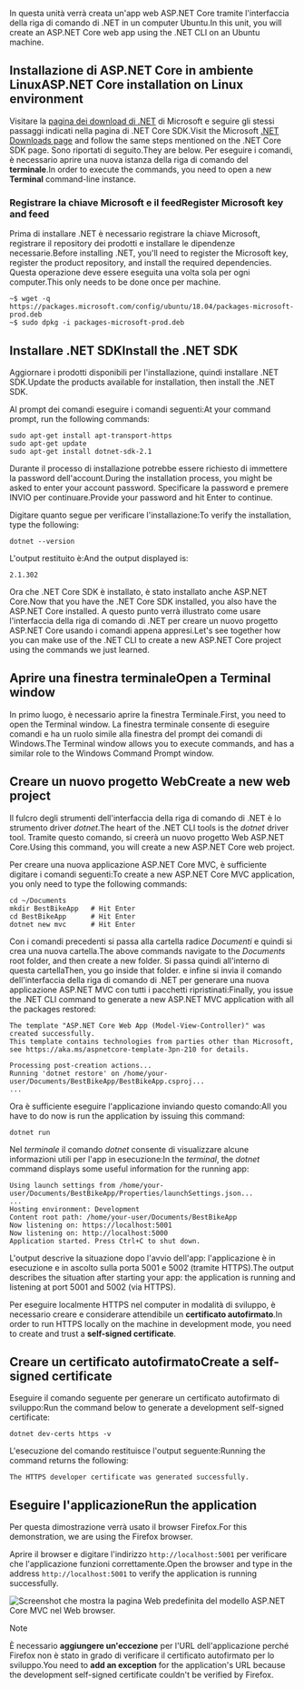 <span data-ttu-id="d879f-101">In questa unità verrà creata un'app web ASP.NET Core tramite l'interfaccia della riga di comando di .NET in un computer Ubuntu.</span><span class="sxs-lookup"><span data-stu-id="d879f-101">In this unit, you will create an ASP.NET Core web app using the .NET CLI on an Ubuntu machine.</span></span>

## <a name="aspnet-core-installation-on-linux-environment"></a><span data-ttu-id="d879f-102">Installazione di ASP.NET Core in ambiente Linux</span><span class="sxs-lookup"><span data-stu-id="d879f-102">ASP.NET Core installation on Linux environment</span></span>

<span data-ttu-id="d879f-103">Visitare la [pagina dei download di .NET](https://www.microsoft.com/net/download) di Microsoft e seguire gli stessi passaggi indicati nella pagina di .NET Core SDK.</span><span class="sxs-lookup"><span data-stu-id="d879f-103">Visit the Microsoft [.NET Downloads page](https://www.microsoft.com/net/download) and follow the same steps mentioned on the .NET Core SDK page.</span></span> <span data-ttu-id="d879f-104">Sono riportati di seguito.</span><span class="sxs-lookup"><span data-stu-id="d879f-104">They are below.</span></span> <span data-ttu-id="d879f-105">Per eseguire i comandi, è necessario aprire una nuova istanza della riga di comando del **terminale**.</span><span class="sxs-lookup"><span data-stu-id="d879f-105">In order to execute the commands, you need to open a new **Terminal** command-line instance.</span></span>

### <a name="register-microsoft-key-and-feed"></a><span data-ttu-id="d879f-106">Registrare la chiave Microsoft e il feed</span><span class="sxs-lookup"><span data-stu-id="d879f-106">Register Microsoft key and feed</span></span>

<span data-ttu-id="d879f-107">Prima di installare .NET è necessario registrare la chiave Microsoft, registrare il repository dei prodotti e installare le dipendenze necessarie.</span><span class="sxs-lookup"><span data-stu-id="d879f-107">Before installing .NET, you'll need to register the Microsoft key, register the product repository, and install the required dependencies.</span></span> <span data-ttu-id="d879f-108">Questa operazione deve essere eseguita una volta sola per ogni computer.</span><span class="sxs-lookup"><span data-stu-id="d879f-108">This only needs to be done once per machine.</span></span>

```console
~$ wget -q https://packages.microsoft.com/config/ubuntu/18.04/packages-microsoft-prod.deb
~$ sudo dpkg -i packages-microsoft-prod.deb
```

## <a name="install-the-net-sdk"></a><span data-ttu-id="d879f-109">Installare .NET SDK</span><span class="sxs-lookup"><span data-stu-id="d879f-109">Install the .NET SDK</span></span>

<span data-ttu-id="d879f-110">Aggiornare i prodotti disponibili per l'installazione, quindi installare .NET SDK.</span><span class="sxs-lookup"><span data-stu-id="d879f-110">Update the products available for installation, then install the .NET SDK.</span></span>

<span data-ttu-id="d879f-111">Al prompt dei comandi eseguire i comandi seguenti:</span><span class="sxs-lookup"><span data-stu-id="d879f-111">At your command prompt, run the following commands:</span></span>

```console
sudo apt-get install apt-transport-https
sudo apt-get update
sudo apt-get install dotnet-sdk-2.1
```

<span data-ttu-id="d879f-112">Durante il processo di installazione potrebbe essere richiesto di immettere la password dell'account.</span><span class="sxs-lookup"><span data-stu-id="d879f-112">During the installation process, you might be asked to enter your account password.</span></span> <span data-ttu-id="d879f-113">Specificare la password e premere INVIO per continuare.</span><span class="sxs-lookup"><span data-stu-id="d879f-113">Provide your password and hit Enter to continue.</span></span>

<span data-ttu-id="d879f-114">Digitare quanto segue per verificare l'installazione:</span><span class="sxs-lookup"><span data-stu-id="d879f-114">To verify the installation, type the following:</span></span>

```console
dotnet --version
```

<span data-ttu-id="d879f-115">L'output restituito è:</span><span class="sxs-lookup"><span data-stu-id="d879f-115">And the output displayed is:</span></span>

```console
2.1.302
```

<span data-ttu-id="d879f-116">Ora che .NET Core SDK è installato, è stato installato anche ASP.NET Core.</span><span class="sxs-lookup"><span data-stu-id="d879f-116">Now that you have the .NET Core SDK installed, you also have the ASP.NET Core installed.</span></span> <span data-ttu-id="d879f-117">A questo punto verrà illustrato come usare l'interfaccia della riga di comando di .NET per creare un nuovo progetto ASP.NET Core usando i comandi appena appresi.</span><span class="sxs-lookup"><span data-stu-id="d879f-117">Let's see together how you can make use of the .NET CLI to create a new ASP.NET Core project using the commands we just learned.</span></span>

## <a name="open-a-terminal-window"></a><span data-ttu-id="d879f-118">Aprire una finestra terminale</span><span class="sxs-lookup"><span data-stu-id="d879f-118">Open a Terminal window</span></span>

<span data-ttu-id="d879f-119">In primo luogo, è necessario aprire la finestra Terminale.</span><span class="sxs-lookup"><span data-stu-id="d879f-119">First, you need to open the Terminal window.</span></span> <span data-ttu-id="d879f-120">La finestra terminale consente di eseguire comandi e ha un ruolo simile alla finestra del prompt dei comandi di Windows.</span><span class="sxs-lookup"><span data-stu-id="d879f-120">The Terminal window allows you to execute commands, and has a similar role to the Windows Command Prompt window.</span></span>

## <a name="create-a-new-web-project"></a><span data-ttu-id="d879f-121">Creare un nuovo progetto Web</span><span class="sxs-lookup"><span data-stu-id="d879f-121">Create a new web project</span></span>

<span data-ttu-id="d879f-122">Il fulcro degli strumenti dell'interfaccia della riga di comando di .NET è lo strumento driver *dotnet*.</span><span class="sxs-lookup"><span data-stu-id="d879f-122">The heart of the .NET CLI tools is the *dotnet* driver tool.</span></span> <span data-ttu-id="d879f-123">Tramite questo comando, si creerà un nuovo progetto Web ASP.NET Core.</span><span class="sxs-lookup"><span data-stu-id="d879f-123">Using this command, you will create a new ASP.NET Core web project.</span></span>

<span data-ttu-id="d879f-124">Per creare una nuova applicazione ASP.NET Core MVC, è sufficiente digitare i comandi seguenti:</span><span class="sxs-lookup"><span data-stu-id="d879f-124">To create a new ASP.NET Core MVC application, you only need to type the following commands:</span></span>

```console
cd ~/Documents
mkdir BestBikeApp   # Hit Enter
cd BestBikeApp      # Hit Enter
dotnet new mvc      # Hit Enter
```

<span data-ttu-id="d879f-125">Con i comandi precedenti si passa alla cartella radice *Documenti* e quindi si crea una nuova cartella.</span><span class="sxs-lookup"><span data-stu-id="d879f-125">The above commands navigate to the *Documents* root folder, and then create a new folder.</span></span> <span data-ttu-id="d879f-126">Si passa quindi all'interno di questa cartella</span><span class="sxs-lookup"><span data-stu-id="d879f-126">Then, you go inside that folder.</span></span> <span data-ttu-id="d879f-127">e infine si invia il comando dell'interfaccia della riga di comando di .NET per generare una nuova applicazione ASP.NET MVC con tutti i pacchetti ripristinati:</span><span class="sxs-lookup"><span data-stu-id="d879f-127">Finally, you issue the .NET CLI command to generate a new ASP.NET MVC application with all the packages restored:</span></span>

```console
The template "ASP.NET Core Web App (Model-View-Controller)" was created successfully.
This template contains technologies from parties other than Microsoft, see https://aka.ms/aspnetcore-template-3pn-210 for details.

Processing post-creation actions...
Running 'dotnet restore' on /home/your-user/Documents/BestBikeApp/BestBikeApp.csproj...
...
```

<span data-ttu-id="d879f-128">Ora è sufficiente eseguire l'applicazione inviando questo comando:</span><span class="sxs-lookup"><span data-stu-id="d879f-128">All you have to do now is run the application by issuing this command:</span></span>

```console
dotnet run
```

<span data-ttu-id="d879f-129">Nel *terminale* il comando *dotnet* consente di visualizzare alcune informazioni utili per l'app in esecuzione:</span><span class="sxs-lookup"><span data-stu-id="d879f-129">In the *terminal*, the *dotnet* command displays some useful information for the running app:</span></span>

```console
Using launch settings from /home/your-user/Documents/BestBikeApp/Properties/launchSettings.json...
...
Hosting environment: Development
Content root path: /home/your-user/Documents/BestBikeApp
Now listening on: https://localhost:5001
Now listening on: http://localhost:5000
Application started. Press Ctrl+C to shut down.
```

<span data-ttu-id="d879f-130">L'output descrive la situazione dopo l'avvio dell'app: l'applicazione è in esecuzione e in ascolto sulla porta 5001 e 5002 (tramite HTTPS).</span><span class="sxs-lookup"><span data-stu-id="d879f-130">The output describes the situation after starting your app: the application is running and listening at port 5001 and 5002 (via HTTPS).</span></span>

<span data-ttu-id="d879f-131">Per eseguire localmente HTTPS nel computer in modalità di sviluppo, è necessario creare e considerare attendibile un **certificato autofirmato**.</span><span class="sxs-lookup"><span data-stu-id="d879f-131">In order to run HTTPS locally on the machine in development mode, you need to create and trust a **self-signed certificate**.</span></span>

## <a name="create-a-self-signed-certificate"></a><span data-ttu-id="d879f-132">Creare un certificato autofirmato</span><span class="sxs-lookup"><span data-stu-id="d879f-132">Create a self-signed certificate</span></span>

<span data-ttu-id="d879f-133">Eseguire il comando seguente per generare un certificato autofirmato di sviluppo:</span><span class="sxs-lookup"><span data-stu-id="d879f-133">Run the command below to generate a development self-signed certificate:</span></span>

```console
dotnet dev-certs https -v
```

<span data-ttu-id="d879f-134">L'esecuzione del comando restituisce l'output seguente:</span><span class="sxs-lookup"><span data-stu-id="d879f-134">Running the command returns the following:</span></span>

```console
The HTTPS developer certificate was generated successfully.
```

## <a name="run-the-application"></a><span data-ttu-id="d879f-135">Eseguire l'applicazione</span><span class="sxs-lookup"><span data-stu-id="d879f-135">Run the application</span></span>

<span data-ttu-id="d879f-136">Per questa dimostrazione verrà usato il browser Firefox.</span><span class="sxs-lookup"><span data-stu-id="d879f-136">For this demonstration, we are using the Firefox browser.</span></span>

<span data-ttu-id="d879f-137">Aprire il browser e digitare l'indirizzo `http://localhost:5001` per verificare che l'applicazione funzioni correttamente.</span><span class="sxs-lookup"><span data-stu-id="d879f-137">Open the browser and type in the address `http://localhost:5001` to verify the application is running successfully.</span></span>

![Screenshot che mostra la pagina Web predefinita del modello ASP.NET Core MVC nel Web browser.](../media/5-asp-core-mvc-default-template.PNG)

> [!NOTE]
> <span data-ttu-id="d879f-139">È necessario **aggiungere un'eccezione** per l'URL dell'applicazione perché Firefox non è stato in grado di verificare il certificato autofirmato per lo sviluppo.</span><span class="sxs-lookup"><span data-stu-id="d879f-139">You need to **add an exception** for the application's URL because the development self-signed certificate couldn't be verified by Firefox.</span></span>

